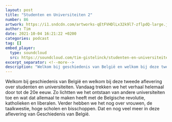 ```yaml
---
layout: post
title: "Studenten en Universiteiten 2"
number: 86
artwork: https://i1.sndcdn.com/artworks-qEtFVHDlLx32k9l7-zflpdQ-large.jpg
author: Tim
date: 2021-10-04 16:21:22 +0200
categories: podcast
tag: []
embed_player:
  type: soundcloud
  src: https://soundcloud.com/tim-gistelinck/studenten-en-universiteiten-2
excerpt_separator: <!--more-->
description: "Welkom bij geschiedenis van België en welkom bij deze tweede aflevering over studenten en universiteiten."
---
```

Welkom bij geschiedenis van België en welkom bij deze tweede aflevering over studenten en universiteiten. Vandaag trekken we het verhaal helemaal door tot de 20e eeuw. Zo lichtten we het ontstaan van andere universiteiten toe en wat dat allemaal te maken heeft met de Belgische revolutie, katholieken en liberalen. Verder hebben we het nog over vrouwen, de taalkwestie, hoge scholen en bisschoppen. Dat en nog veel meer in deze aflevering van Geschiedenis van België.